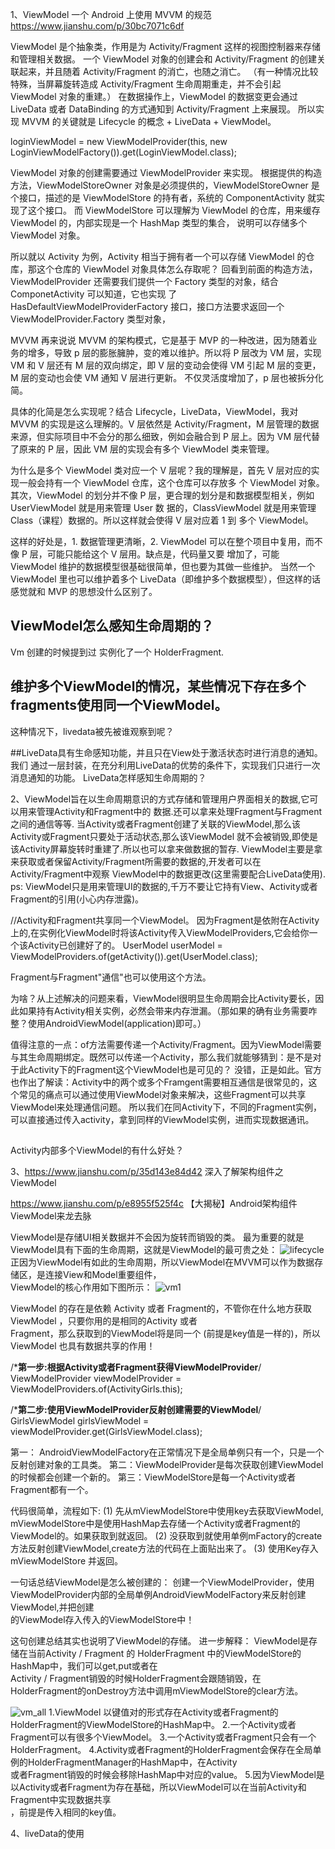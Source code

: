 1、ViewModel 一个 Android 上使用 MVVM 的规范
https://www.jianshu.com/p/30bc7071c6df

ViewModel 是个抽象类，作用是为 Activity/Fragment 这样的视图控制器来存储和管理相关数据。
一个 ViewModel 对象的创建会和 Activity/Fragment 的创建关联起来，并且随着 Activity/Fragment 的消亡，也随之消亡。
（有一种情况比较特殊，当屏幕旋转造成 Activity/Fragment 生命周期重走，并不会引起 ViewModel 对象的重建。）
在数据操作上，ViewModel 的数据变更会通过 LiveData 或者 DataBinding 的方式通知到 Activity/Fragment 上来展现。
所以实现 MVVM 的关键就是 Lifecycle 的概念 + LiveData + ViewModel。

loginViewModel = new ViewModelProvider(this, new LoginViewModelFactory()).get(LoginViewModel.class);

ViewModel 对象的创建需要通过 ViewModelProvider 来实现。
根据提供的构造方法，ViewModelStoreOwner 对象是必须提供的，ViewModelStoreOwner 是个接口，描述的是 ViewModelStore
 的持有者，系统的 ComponentActivity 就实现了这个接口。
 而 ViewModelStore 可以理解为 ViewModel 的仓库，用来缓存 ViewModel 的，内部实现是一个 HashMap 类型的集合，
 说明可以存储多个 ViewModel 对象。

所以就以 Activity 为例，Activity 相当于拥有者一个可以存储 ViewModel 的仓库，那这个仓库的 ViewModel 对象具体怎么存取呢？
回看到前面的构造方法，ViewModelProvider 还需要我们提供一个 Factory 类型的对象，结合 ComponetActivity 可以知道，它也实现
了 HasDefaultViewModelProviderFactory 接口，接口方法要求返回一个 ViewModelProvider.Factory 类型对象，

MVVM
再来说说 MVVM 的架构模式，它是基于 MVP 的一种改进，因为随着业务的增多，导致 p 层的膨胀臃肿，变的难以维护。所以将 P 层改为
 VM 层，实现 VM 和 V 层还有 M 层的双向绑定，即 V 层的变动会使得 VM 引起 M 层的变更，M 层的变动也会使 VM 通知 V 层进行更新。
 不仅灵活度增加了，p 层也被拆分化简。

具体的化简是怎么实现呢？结合 Lifecycle，LiveData，ViewModel，我对 MVVM 的实现是这么理解的。V 层依然是 Activity/Fragment，M
层管理的数据来源，但实际项目中不会分的那么细致，例如会融合到 P 层上。因为 VM 层代替了原来的 P 层，因此 VM 层的实现会有多个
ViewModel 类来管理。

为什么是多个 ViewModel 类对应一个 V 层呢？我的理解是，首先 V 层对应的实现一般会持有一个 ViewModel 仓库，这个仓库可以存放多
个 ViewModel 对象。其次，ViewModel 的划分并不像 P 层，更合理的划分是和数据模型相关，例如 UserViewModel 就是用来管理 User 数
据的，ClassViewModel 就是用来管理 Class（课程）数据的。所以这样就会使得 V 层对应着 1 到 多个 ViewModel。

这样的好处是，1. 数据管理更清晰，2. ViewModel 可以在整个项目中复用，而不像 P 层，可能只能给这个 V 层用。缺点是，代码量又要
增加了，可能 ViewModel 维护的数据模型很基础很简单，但也要为其做一些维护。
当然一个 ViewModel 里也可以维护着多个 LiveData（即维护多个数据模型），但这样的话感觉就和 MVP 的思想没什么区别了。

## ViewModel怎么感知生命周期的？
Vm 创建的时候提到过 实例化了一个 HolderFragment.

## 维护多个ViewModel的情况，某些情况下存在多个fragments使用同一个ViewModel。
这种情况下，livedata被先被谁观察到呢？

##LiveData具有生命感知功能，并且只在View处于激活状态时进行消息的通知。我们
通过一层封装，在充分利用LiveData的优势的条件下，实现我们只进行一次消息通知的功能。
LiveData怎样感知生命周期的？

2、ViewModel旨在以生命周期意识的方式存储和管理用户界面相关的数据,它可以用来管理Activity和Fragment中的
数据.还可以拿来处理Fragment与Fragment之间的通信等等.
当Activity或者Fragment创建了关联的ViewModel,那么该Activity或Fragment只要处于活动状态,那么该ViewModel
就不会被销毁,即使是该Activity屏幕旋转时重建了.所以也可以拿来做数据的暂存.
ViewModel主要是拿来获取或者保留Activity/Fragment所需要的数据的,开发者可以在Activity/Fragment中观察
ViewModel中的数据更改(这里需要配合LiveData使用).
ps: ViewModel只是用来管理UI的数据的,千万不要让它持有View、Activity或者Fragment的引用(小心内存泄露)。

//Activity和Fragment共享同一个ViewModel。
因为Fragment是依附在Activity上的,在实例化ViewModel时将该Activity传入ViewModelProviders,它会给你一个该Activity已创建好了的。
UserModel userModel = ViewModelProviders.of(getActivity()).get(UserModel.class);

Fragment与Fragment"通信"也可以使用这个方法。

为啥？从上述解决的问题来看，ViewModel很明显生命周期会比Activity要长，因此如果持有Activity相关实例，必然会带来内存泄漏。（那如果的确有业务需要咋整？使用AndroidViewModel(application)即可。）

值得注意的一点：of方法需要传递一个Activity/Fragment。因为ViewModel需要与其生命周期绑定。既然可以传递一个Activity，那么我们就能够猜到：是不是对于此Activity下的Fragment这个ViewModel也是可见的？
没错，正是如此。官方也作出了解读：Activity中的两个或多个Framgent需要相互通信是很常见的，这个常见的痛点可以通过使用ViewModel对象来解决，这些Fragment可以共享ViewModel来处理通信问题。
所以我们在同Activity下，不同的Fragment实例，可以直接通过传入activity，拿到同样的ViewModel实例，进而实现数据通讯。

##
Activity内部多个ViewModel的有什么好处？

3、https://www.jianshu.com/p/35d143e84d42
深入了解架构组件之ViewModel

https://www.jianshu.com/p/e8955f525f4c
【大揭秘】Android架构组件ViewModel来龙去脉

ViewModel是存储UI相关数据并不会因为旋转而销毁的类。
最为重要的就是ViewModel具有下面的生命周期，这就是ViewModel的最可贵之处：
![lifecycle](../../../../../image/lifecycle.png)
正因为ViewModel有如此的生命周期，所以ViewModel在MVVM可以作为数据存储区，是连接View和Model重要组件，  
ViewModel的核心作用如下图所示：
![vm1](../../../../../image/vm1.png)

ViewModel 的存在是依赖 Activity 或者 Fragment的，不管你在什么地方获取ViewModel ，只要你用的是相同的Activity 或者  
Fragment，那么获取到的ViewModel将是同一个 (前提是key值是一样的)，所以ViewModel 也具有数据共享的作用！

/*****第一步:根据Activity或者Fragment获得ViewModelProvider****/
ViewModelProvider viewModelProvider = ViewModelProviders.of(ActivityGirls.this);

/*****第二步:使用ViewModelProvider反射创建需要的ViewModel****/
GirlsViewModel girlsViewModel = viewModelProvider.get(GirlsViewModel.class);

第一： AndroidViewModelFactory在正常情况下是全局单例只有一个，只是一个反射创建对象的工具类。
第二：ViewModelProvider是每次获取创建ViewModel的时候都会创建一个新的。
第三：ViewModelStore是每一个Activity或者Fragment都有一个。

代码很简单，流程如下:
(1) 先从mViewModelStore中使用key去获取ViewModel, mViewModelStore中是使用HashMap去存储一个Activity或者Fragment的  
ViewModel的。如果获取到就返回。
(2) 没获取到就使用单例mFactory的create方法反射创建ViewModel,create方法的代码在上面贴出来了。
(3) 使用Key存入mViewModelStore 并返回。

一句话总结ViewModel是怎么被创建的：
创建一个ViewModelProvider，使用ViewModelProvider内部的全局单例AndroidViewModelFactory来反射创建 ViewModel,并把创建  
的ViewModel存入传入的ViewModelStore中！

这句创建总结其实也说明了ViewModel的存储。
进一步解释：
ViewModel是存储在当前Activity / Fragment 的 HolderFragment 中的ViewModelStore的HashMap中，我们可以get,put或者在  
Activity / Fragment销毁的时候HolderFragment会跟随销毁，在HolderFragment的onDestroy方法中调用mViewModelStore的clear方法。

![vm_all](../../../../../image/vm_all.png)
1.ViewModel 以键值对的形式存在Activity或者Fragment的HolderFragment的ViewModelStore的HashMap中。
2.一个Activity或者Fragment可以有很多个ViewModel。
3.一个Activity或者Fragment只会有一个HolderFragment。
4.Activity或者Fragment的HolderFragment会保存在全局单例的HolderFragmentManager的HashMap中，在Activity  
或者Fragment销毁的时候会移除HashMap中对应的value。
5.因为ViewModel是以Activity或者Fragment为存在基础，所以ViewModel可以在当前Activity和Fragment中实现数据共享  
，前提是传入相同的key值。

4、liveData的使用